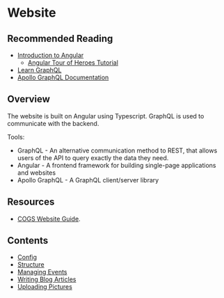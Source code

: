 # Website

## Recommended Reading

- [Introduction to Angular](https://angular.io/docs)
    - [Angular Tour of Heroes Tutorial](https://angular.io/tutorial/tour-of-heroes)
- [Learn GraphQL](https://graphql.org/learn/)
- [Apollo GraphQL Documentation](https://www.apollographql.com/docs/apollo-server/getting-started/)

## Overview

The website is built on Angular using Typescript. GraphQL is used to communicate with the backend.

Tools:

- GraphQL - An alternative communication method to REST, that allows users of the API to query exactly the data they need.
- Angular - A frontend framework for building single-page applications and websites
- Apollo GraphQL - A GraphQL client/server library

## Resources

- [COGS Website Guide](https://docs.google.com/presentation/d/1gwEKdKXfcKuwV3tSi1g1KpTUpPXnUnBlAgXtHFt1MRc).

## Contents

- [Config](config.md)
- [Structure](structure.md)
- [Managing Events](events.md)
- [Writing Blog Articles](blog.md)
- [Uploading Pictures](pictures.md)